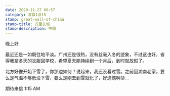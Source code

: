 ```yaml
---
date: 2020-11-27 06:57
category: 凌晨1点15
stamp: great-wall-of-china
stamp-title: 万里长城
stamp-description: 中国
---
```


<p>
晚上好

最近还是一如既往地平淡。广州还是很热，没有丝毫入冬的迹象，不过这也好，省得我拿冬天的衣服回学校，希望夏天能持续到一个月后，到时就放假了。

北方好像开始下雪了，你那边如何？说起来，我还没看过雪。之前回湖南老家，要么是气温不够低没下雪，要么是刚去到雪就化了，好遗憾啊😞…


期待来信
1:15 AM
</p>